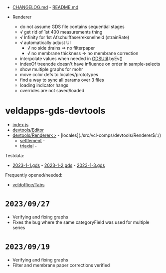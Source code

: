 * [CHANGELOG.md]() - [README.md]()

> 
* Renderer<triaxial>
	* do not assume GDS file contains sequential stages
	* √ get rid of 1st 400 measurements thing
	* √ Infinity for 1st Afschuiffase/reksnelheid (strainRate)
	* √ automatically adjust UI
		* √ no side drains => no filterpaper
		* √ no membrane thickness => no membrane correction
	* interpolate values when needed in [GDSUtil](src/Util.js).byEv()
	* indexOf treenode doesn't have influence on order in sample-selects
	* show multiple graphs for mohr
	* move color defs to locales/prototypes
	* find a way to sync all params over 3 files
	* loading indicator hangs
	* overrides are not saved/loaded

# veldapps-gds-devtools

* [index.js](src/:)
* [devtools/Editor<gds>]((./src/vcl-comps/:))
* [devtools/Renderer<>](./src/vcl-comps/devtools/Renderer$/) - [locales](./src/vcl-comps/devtools/Renderer$/:/)
	* [settlement](./src/vcl-comps/devtools/Renderer$/:.js) -
	* [triaxial](./src/vcl-comps/devtools/Renderer$/:.js) -

Testdata:

* [2023-1-1.gds](./testdata/:) - [2023-1-2.gds](./testdata/:) - [2023-1-3.gds](./testdata/:)

Frequently opened/needed:

* [veldoffice/Tabs<Document>]([])

# `2023/09/27`

* Verifying and fixing graphs
* Fixes the bug where the same categoryField was used for multiple series

# `2023/09/19`

* Verifying and fixing graphs
* Filter and membrane paper corrections verified

